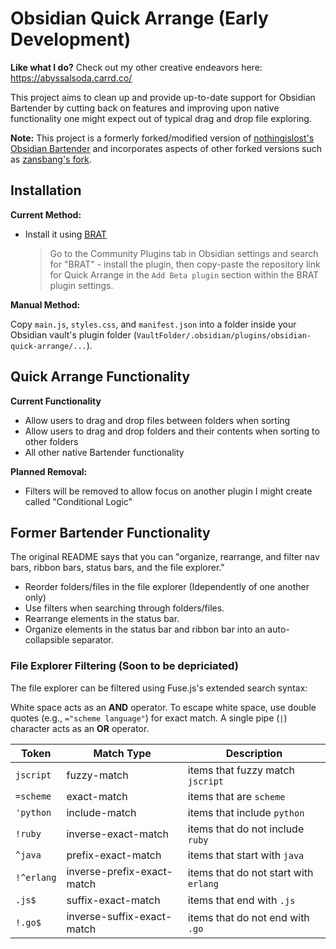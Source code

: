 # Obsidian Quick Arrange (Early Development)

**Like what I do?** Check out my other creative endeavors here: https://abyssalsoda.carrd.co/

This project aims to clean up and provide up-to-date support for Obsidian Bartender by cutting back on features and improving upon native functionality one might expect out of typical drag and drop file exploring.

**Note:** This project is a formerly forked/modified version of [nothingislost's Obsidian Bartender](https://github.com/nothingislost/obsidian-bartender) and incorporates aspects of other forked versions such as [zansbang's fork](https://github.com/zansbang/obsidian-QArrange).

## Installation

**Current Method:**
- Install it using [BRAT](https://github.com/TfTHacker/obsidian42-brat)
  > Go to the Community Plugins tab in Obsidian settings and search for "BRAT" - install the plugin, then copy-paste the repository link for Quick Arrange in the `Add Beta plugin` section within the BRAT plugin settings.

**Manual Method:** 

Copy `main.js`, `styles.css`, and `manifest.json` into a folder inside your Obsidian vault's plugin folder (`VaultFolder/.obsidian/plugins/obsidian-quick-arrange/...`).

## Quick Arrange Functionality

**Current Functionality**
- Allow users to drag and drop files between folders when sorting
- Allow users to drag and drop folders and their contents when sorting to other folders
- All other native Bartender functionality

**Planned Removal:** 
- Filters will be removed to allow focus on another plugin I might create called "Conditional Logic"


## Former Bartender Functionality

The original README says that you can "organize, rearrange, and filter nav bars, ribbon bars, status bars, and the file explorer."

- Reorder folders/files in the file explorer (Idependently of one another only)
- Use filters when searching through folders/files.
- Rearrange elements in the status bar.
- Organize elements in the status bar and ribbon bar into an auto-collapsible separator.

### File Explorer Filtering (Soon to be depriciated)

The file explorer can be filtered using Fuse.js's extended search syntax:

White space acts as an **AND** operator. To escape white space, use double quotes (e.g., `="scheme language"`) for exact match. A single pipe (`|`) character acts as an **OR** operator. 

| Token       | Match Type                 | Description                            |
| ----------- | -------------------------- | -------------------------------------- |
| `jscript`   | fuzzy-match                | items that fuzzy match `jscript`       |
| `=scheme`   | exact-match                | items that are `scheme`                |
| `'python`   | include-match              | items that include `python`            |
| `!ruby`     | inverse-exact-match        | items that do not include `ruby`       |
| `^java`     | prefix-exact-match         | items that start with `java`           |
| `!^erlang`  | inverse-prefix-exact-match | items that do not start with `erlang`  |
| `.js$`      | suffix-exact-match         | items that end with `.js`              |
| `!.go$`     | inverse-suffix-exact-match | items that do not end with `.go`       |



